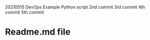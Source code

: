 20210515 
DevOps Example
Python script
2nd commit
3rd commit
4th commit
5th commit
# Readme.md file
